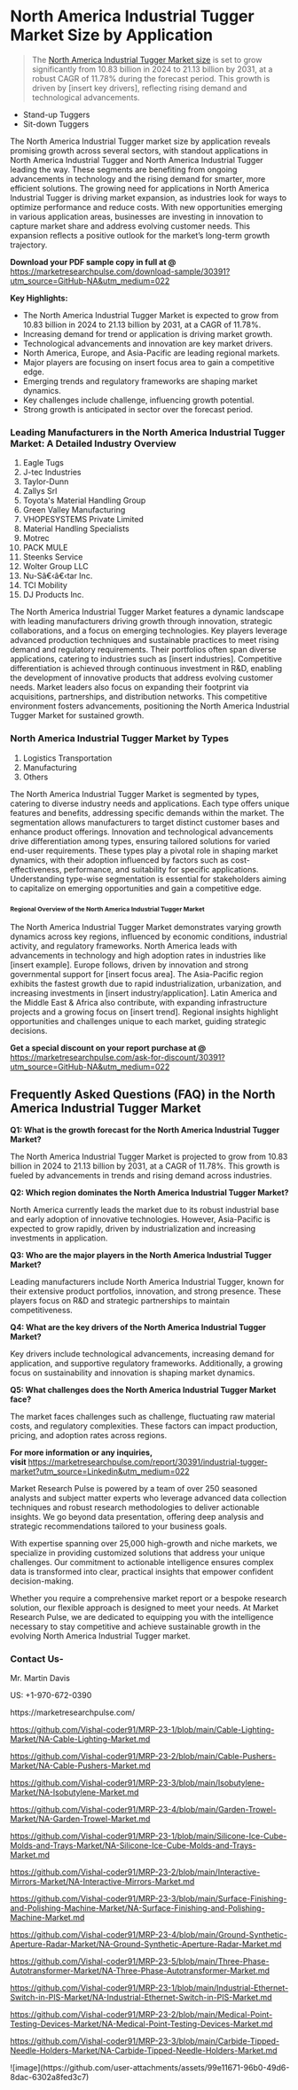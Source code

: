 <h1>North America Industrial Tugger Market&nbsp;Size by Application</h1><blockquote><p>The <a href="https://marketresearchpulse.com/download-sample/30391?utm_source=GitHub-NA&amp;utm_medium=022">North America Industrial Tugger Market size</a> is set to grow significantly from 10.83 billion in 2024 to 21.13 billion by 2031, at a robust CAGR of 11.78% during the forecast period. This growth is driven by [insert key drivers], reflecting rising demand and technological advancements.</p></blockquote><ul><li>Stand-up Tuggers<li> Sit-down Tuggers</li></ul><p>The North America Industrial Tugger market size by application reveals promising growth across several sectors, with standout applications in North America Industrial Tugger and North America Industrial Tugger leading the way. These segments are benefiting from ongoing advancements in technology and the rising demand for smarter, more efficient solutions. The growing need for applications in North America Industrial Tugger is driving market expansion, as industries look for ways to optimize performance and reduce costs. With new opportunities emerging in various application areas, businesses are investing in innovation to capture market share and address evolving customer needs. This expansion reflects a positive outlook for the market’s long-term growth trajectory.</p><p><strong>Download your PDF sample copy in full at @ </strong><a href="https://marketresearchpulse.com/download-sample/30391?utm_source=GitHub-NA&amp;utm_medium=022">https://marketresearchpulse.com/download-sample/30391?utm_source=GitHub-NA&amp;utm_medium=022</a></p><p><strong>Key Highlights: </strong></p><ul><li>The North America Industrial Tugger Market is expected to grow from 10.83 billion in 2024 to 21.13 billion by 2031, at a CAGR of 11.78%.</li><li>Increasing demand for trend or application is driving market growth.</li><li>Technological advancements and innovation are key market drivers.</li><li>North America, Europe, and Asia-Pacific are leading regional markets.</li><li>Major players are focusing on insert focus area to gain a competitive edge.</li><li>Emerging trends and regulatory frameworks are shaping market dynamics.</li><li>Key challenges include challenge, influencing growth potential.</li><li>Strong growth is anticipated in sector over the forecast period.</li></ul><h3>Leading Manufacturers in the North America Industrial Tugger Market: A Detailed Industry Overview</h3><ol><li>Eagle Tugs</li><li>J-tec Industries</li><li>Taylor-Dunn</li><li>Zallys Srl</li><li>Toyota's Material Handling Group</li><li>Green Valley Manufacturing</li><li>VHOPESYSTEMS Private Limited</li><li>Material Handling Specialists</li><li>Motrec</li><li>PACK MULE</li><li>Steenks Service</li><li>Wolter Group LLC</li><li>Nu-Sâ€‹â€‹tar Inc.</li><li>TCI Mobility</li><li>DJ Products Inc.</li></ol><div class="flex max-w-full flex-col flex-grow"><div class="min-h-8 text-message flex w-full flex-col items-end gap-2 whitespace-normal break-words [.text-message+&amp;]:mt-5" dir="auto" data-message-author-role="assistant" data-message-id="fd8432e4-4910-450d-b182-61b7bfb0a01f" data-message-model-slug="gpt-4o"><div class="flex w-full flex-col gap-1 empty:hidden first:pt-[3px]"><div class="markdown prose w-full break-words dark:prose-invert light"><p>The North America Industrial Tugger Market features a dynamic landscape with leading manufacturers driving growth through innovation, strategic collaborations, and a focus on emerging technologies. Key players leverage advanced production techniques and sustainable practices to meet rising demand and regulatory requirements. Their portfolios often span diverse applications, catering to industries such as [insert industries]. Competitive differentiation is achieved through continuous investment in R&amp;D, enabling the development of innovative products that address evolving customer needs. Market leaders also focus on expanding their footprint via acquisitions, partnerships, and distribution networks. This competitive environment fosters advancements, positioning the North America Industrial Tugger Market for sustained growth.</p></div></div></div></div><h3>North America Industrial Tugger Market by Types</h3><ol><li>Logistics Transportation<li> Manufacturing<li> Others</li></ol><div class="flex max-w-full flex-col flex-grow"><div class="min-h-8 text-message flex w-full flex-col items-end gap-2 whitespace-normal break-words [.text-message+&amp;]:mt-5" dir="auto" data-message-author-role="assistant" data-message-id="084470be-0bb7-4664-bddf-5156b4f41249" data-message-model-slug="gpt-4o-mini"><div class="flex w-full flex-col gap-1 empty:hidden first:pt-[3px]"><div class="markdown prose w-full break-words dark:prose-invert light"><p>The North America Industrial Tugger Market is segmented by types, catering to diverse industry needs and applications. Each type offers unique features and benefits, addressing specific demands within the market. The segmentation allows manufacturers to target distinct customer bases and enhance product offerings. Innovation and technological advancements drive differentiation among types, ensuring tailored solutions for varied end-user requirements. These types play a pivotal role in shaping market dynamics, with their adoption influenced by factors such as cost-effectiveness, performance, and suitability for specific applications. Understanding type-wise segmentation is essential for stakeholders aiming to capitalize on emerging opportunities and gain a competitive edge.</p></div></div></div></div><h3><span style="font-size: 11px;">Regional Overview of the North America Industrial Tugger Market</span></h3><div class="flex max-w-full flex-col flex-grow"><div class="min-h-8 text-message flex w-full flex-col items-end gap-2 whitespace-normal break-words [.text-message+&amp;]:mt-5" dir="auto" data-message-author-role="assistant" data-message-id="e9038762-ce64-4e30-91c9-9bd413514231" data-message-model-slug="gpt-4o-mini"><div class="flex w-full flex-col gap-1 empty:hidden first:pt-[3px]"><div class="markdown prose w-full break-words dark:prose-invert light"><p>The North America Industrial Tugger Market demonstrates varying growth dynamics across key regions, influenced by economic conditions, industrial activity, and regulatory frameworks. North America leads with advancements in technology and high adoption rates in industries like [insert example]. Europe follows, driven by innovation and strong governmental support for [insert focus area]. The Asia-Pacific region exhibits the fastest growth due to rapid industrialization, urbanization, and increasing investments in [insert industry/application]. Latin America and the Middle East &amp; Africa also contribute, with expanding infrastructure projects and a growing focus on [insert trend]. Regional insights highlight opportunities and challenges unique to each market, guiding strategic decisions.</p></div></div></div></div><p><strong>Get a special discount on your report purchase at @ </strong><a href="https://marketresearchpulse.com/ask-for-discount/30391?utm_source=GitHub-NA&amp;utm_medium=022">https://marketresearchpulse.com/ask-for-discount/30391?utm_source=GitHub-NA&amp;utm_medium=022</a></p><h2>Frequently Asked Questions (FAQ) in the North America Industrial Tugger Market</h2><p><strong>Q1: What is the growth forecast for the North America Industrial Tugger Market?</strong></p><p>The North America Industrial Tugger Market is projected to grow from 10.83 billion in 2024 to 21.13 billion by 2031, at a CAGR of 11.78%. This growth is fueled by advancements in trends and rising demand across industries.</p><p><strong>Q2: Which region dominates the North America Industrial Tugger Market?</strong></p><p>North America currently leads the market due to its robust industrial base and early adoption of innovative technologies. However, Asia-Pacific is expected to grow rapidly, driven by industrialization and increasing investments in application.</p><p><strong>Q3: Who are the major players in the North America Industrial Tugger Market?</strong></p><p>Leading manufacturers include North America Industrial Tugger, known for their extensive product portfolios, innovation, and strong presence. These players focus on R&amp;D and strategic partnerships to maintain competitiveness.</p><p><strong>Q4: What are the key drivers of the North America Industrial Tugger Market?</strong></p><p>Key drivers include technological advancements, increasing demand for application, and supportive regulatory frameworks. Additionally, a growing focus on sustainability and innovation is shaping market dynamics.</p><p><strong>Q5: What challenges does the North America Industrial Tugger Market face?</strong></p><p>The market faces challenges such as challenge, fluctuating raw material costs, and regulatory complexities. These factors can impact production, pricing, and adoption rates across regions.</p><p><strong>For more information or any inquiries, visit&nbsp;</strong><a href="https://marketresearchpulse.com/report/30391/industrial-tugger-market?utm_source=Linkedin&utm_medium=022">https://marketresearchpulse.com/report/30391/industrial-tugger-market?utm_source=Linkedin&utm_medium=022</a></p><p>Market Research Pulse is powered by a team of over 250 seasoned analysts and subject matter experts who leverage advanced data collection techniques and robust research methodologies to deliver actionable insights. We go beyond data presentation, offering deep analysis and strategic recommendations tailored to your business goals.</p><p>With expertise spanning over 25,000 high-growth and niche markets, we specialize in providing customized solutions that address your unique challenges. Our commitment to actionable intelligence ensures complex data is transformed into clear, practical insights that empower confident decision-making.</p><p>Whether you require a comprehensive market report or a bespoke research solution, our flexible approach is designed to meet your needs. At Market Research Pulse, we are dedicated to equipping you with the intelligence necessary to stay competitive and achieve sustainable growth in the evolving North America Industrial Tugger market.</p><h3><strong>Contact Us-</strong></h3><p>Mr. Martin Davis</p><p>US: +1-970-672-0390</p><p>https://marketresearchpulse.com/</p><p><a href="https://github.com/Vishal-coder91/MRP-23-1/blob/main/Cable-Lighting-Market/NA-Cable-Lighting-Market.md">https://github.com/Vishal-coder91/MRP-23-1/blob/main/Cable-Lighting-Market/NA-Cable-Lighting-Market.md</a></p><p><a href="https://github.com/Vishal-coder91/MRP-23-2/blob/main/Cable-Pushers-Market/NA-Cable-Pushers-Market.md">https://github.com/Vishal-coder91/MRP-23-2/blob/main/Cable-Pushers-Market/NA-Cable-Pushers-Market.md</a></p><p><a href="https://github.com/Vishal-coder91/MRP-23-3/blob/main/Isobutylene-Market/NA-Isobutylene-Market.md">https://github.com/Vishal-coder91/MRP-23-3/blob/main/Isobutylene-Market/NA-Isobutylene-Market.md</a></p><p><a href="https://github.com/Vishal-coder91/MRP-23-4/blob/main/Garden-Trowel-Market/NA-Garden-Trowel-Market.md">https://github.com/Vishal-coder91/MRP-23-4/blob/main/Garden-Trowel-Market/NA-Garden-Trowel-Market.md</a></p><p><a href="https://github.com/Vishal-coder91/MRP-23-1/blob/main/Silicone-Ice-Cube-Molds-and-Trays-Market/NA-Silicone-Ice-Cube-Molds-and-Trays-Market.md">https://github.com/Vishal-coder91/MRP-23-1/blob/main/Silicone-Ice-Cube-Molds-and-Trays-Market/NA-Silicone-Ice-Cube-Molds-and-Trays-Market.md</a></p><p><a href="https://github.com/Vishal-coder91/MRP-23-2/blob/main/Interactive-Mirrors-Market/NA-Interactive-Mirrors-Market.md">https://github.com/Vishal-coder91/MRP-23-2/blob/main/Interactive-Mirrors-Market/NA-Interactive-Mirrors-Market.md</a></p><p><a href="https://github.com/Vishal-coder91/MRP-23-3/blob/main/Surface-Finishing-and-Polishing-Machine-Market/NA-Surface-Finishing-and-Polishing-Machine-Market.md">https://github.com/Vishal-coder91/MRP-23-3/blob/main/Surface-Finishing-and-Polishing-Machine-Market/NA-Surface-Finishing-and-Polishing-Machine-Market.md</a></p><p><a href="https://github.com/Vishal-coder91/MRP-23-4/blob/main/Ground-Synthetic-Aperture-Radar-Market/NA-Ground-Synthetic-Aperture-Radar-Market.md">https://github.com/Vishal-coder91/MRP-23-4/blob/main/Ground-Synthetic-Aperture-Radar-Market/NA-Ground-Synthetic-Aperture-Radar-Market.md</a></p><p><a href="https://github.com/Vishal-coder91/MRP-23-5/blob/main/Three-Phase-Autotransformer-Market/NA-Three-Phase-Autotransformer-Market.md">https://github.com/Vishal-coder91/MRP-23-5/blob/main/Three-Phase-Autotransformer-Market/NA-Three-Phase-Autotransformer-Market.md</a></p><p><a href="https://github.com/Vishal-coder91/MRP-23-1/blob/main/Industrial-Ethernet-Switch-in-PIS-Market/NA-Industrial-Ethernet-Switch-in-PIS-Market.md">https://github.com/Vishal-coder91/MRP-23-1/blob/main/Industrial-Ethernet-Switch-in-PIS-Market/NA-Industrial-Ethernet-Switch-in-PIS-Market.md</a></p><p><a href="https://github.com/Vishal-coder91/MRP-23-2/blob/main/Medical-Point-Testing-Devices-Market/NA-Medical-Point-Testing-Devices-Market.md">https://github.com/Vishal-coder91/MRP-23-2/blob/main/Medical-Point-Testing-Devices-Market/NA-Medical-Point-Testing-Devices-Market.md</a></p><p><a href="https://github.com/Vishal-coder91/MRP-23-3/blob/main/Carbide-Tipped-Needle-Holders-Market/NA-Carbide-Tipped-Needle-Holders-Market.md">https://github.com/Vishal-coder91/MRP-23-3/blob/main/Carbide-Tipped-Needle-Holders-Market/NA-Carbide-Tipped-Needle-Holders-Market.md</a></p>
![image](https://github.com/user-attachments/assets/99e11671-96b0-49d6-8dac-6302a8fed3c7)
